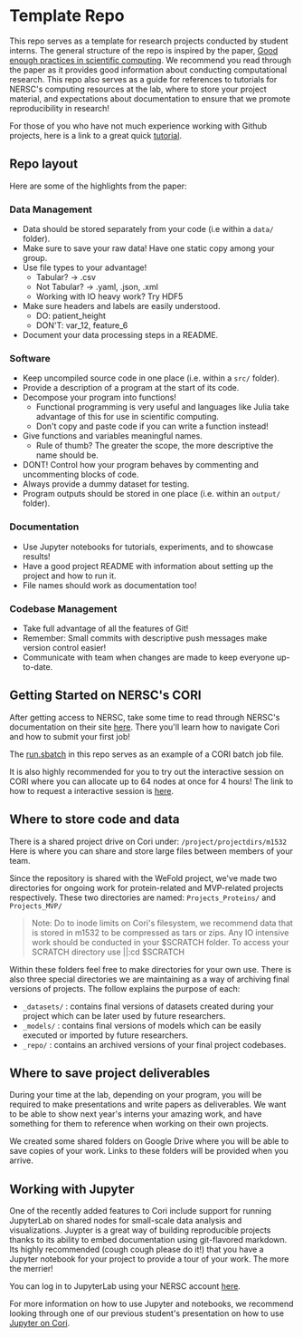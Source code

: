 # Template Repo

This repo serves as a template for research projects conducted by student interns.
The general structure of the repo is inspired by the paper,
[Good enough practices in scientific computing](pcbi.1005510.pdf). We recommend
you read through the paper as it provides good information about conducting
computational research. This repo also serves as a guide for references to tutorials for NERSC's
computing resources at the lab, where to store your project material, and expectations
about documentation to ensure that we promote reproducibility in research!

For those of you who have not much experience working with Github projects,
here is a link to a great quick [tutorial](http://rogerdudler.github.io/git-guide/).

## Repo layout
Here are some of the highlights from the paper:

### Data Management
- Data should be stored separately from your code (i.e within a `data/` folder).
- Make sure to save your raw data! Have one static copy among your group.
- Use file types to your advantage!
  - Tabular? -> .csv
  - Not Tabular? -> .yaml, .json, .xml
  - Working with IO heavy work? Try HDF5
- Make sure headers and labels are easily understood.
  - DO: patient_height
  - DON'T: var_12, feature_6
- Document your data processing steps in a README.

### Software
- Keep uncompiled source code in one place (i.e. within a `src/` folder).
- Provide a description of a program at the start of its code.
- Decompose your program into functions!
  - Functional programming is very useful and languages like Julia take advantage of this for use in
    scientific computing.
  - Don't copy and paste code if you can write a function instead!
- Give functions and variables meaningful names.
  - Rule of thumb? The greater the scope, the more descriptive the name should be.
- DONT! Control how your program behaves by commenting and uncommenting blocks of code.
- Always provide a dummy dataset for testing.
- Program outputs should be stored in one place (i.e. within an `output/` folder).

### Documentation
- Use Jupyter notebooks for tutorials, experiments, and to showcase results!
- Have a good project README with information about setting up the project and how to run it.
- File names should work as documentation too!

### Codebase Management
- Take full advantage of all the features of Git!
- Remember: Small commits with descriptive push messages make version control easier!
- Communicate with team when changes are made to keep everyone up-to-date.

## Getting Started on NERSC's CORI
After getting access to NERSC, take some time to read through NERSC's documentation
on their site [here](https://docs.nersc.gov/getting-started/).
There you'll learn how to navigate Cori and how to submit your first job!

The [run.sbatch](run.sbatch) in this repo serves as an example of a CORI batch job file.

It is also highly recommended for you to try out the interactive session on CORI
where you can allocate up to 64 nodes at once for 4 hours! The link to how to request
a interactive session is [here](https://docs.nersc.gov/jobs/interactive/).

## Where to store code and data
There is a shared project drive on Cori under: `/project/projectdirs/m1532`
Here is where you can share and store large files between members of your team.

Since the repository is shared with the WeFold project, we've made two directories
for ongoing work for protein-related and MVP-related projects respectively.
These two directories are named: `Projects_Proteins/` and `Projects_MVP/`

> Note: Do to inode limits on Cori's filesystem, we recommend data that is stored in m1532 to
> be compressed as tars or zips. Any IO intensive work should be conducted in your $SCRATCH folder.
> To access your SCRATCH directory use ||:cd $SCRATCH

Within these folders feel free to make directories for your own use. There is also
three special directories we are maintaining as a way of archiving final versions
of projects. The follow explains the purpose of each:

- `_datasets/` : contains final versions of datasets created during your project
which can be later used by future researchers.
- `_models/` : contains final versions of models which can be easily executed or imported
by future researchers.
- `_repo/` :  contains an archived versions of your final project codebases.

## Where to save project deliverables
During your time at the lab, depending on your program, you will be required to
make presentations and write papers as deliverables. We want to be able to show
next year's interns your amazing work, and have something for them to reference when working
on their own projects.

We created some shared folders on Google Drive where you will be able to save copies
of your work. Links to these folders will be provided when you arrive.

## Working with Jupyter
One of the recently added features to Cori include support for running JupyterLab
on shared nodes for small-scale data analysis and visualizations. Juypter is a great
way of building reproducible projects thanks to its ability to embed documentation
using git-flavored markdown. Its highly recommended (cough cough please do it!)
that you have a Jupyter notebook for your project to provide a tour of your work.
The more the merrier!

You can log in to JupyterLab using your NERSC account [here](https://jupyter.nersc.gov).

For more information on how to use Jupyter and notebooks, we recommend looking through
one of our previous student's presentation on how to use [Jupyter on Cori](https://github.com/shahzeb1/jupyter-talk).

